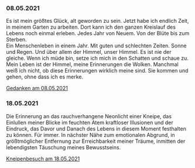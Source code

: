 ### 08.05.2021
Es ist mein größtes Glück,
alt geworden zu sein.
Jetzt habe ich endlich Zeit, 
in meinem Garten zu arbeiten.
Dort kann ich den ganzen Kreislauf des Lebens noch einmal erleben.
Jedes Jahr von Neuem. 
Von der Blüte bis zum Sterben.  
Ein Menschenleben in einem Jahr.
Mit guten und schlechten Zeiten. 
Sonne und Regen. 
Und über allem der Himmel, unser Himmel. 
Es ist nie der gleiche. 
Wenn ich müde bin, 
setze ich mich in den Schatten und schaue zu. 
Mein Leben ist der Himmel, 
meine Erinnerungen die Wolken. 
Manchmal weiß ich nicht, 
ob diese Erinnerungen wirklich meine sind.
Sie kommen und gehen, 
ohne dass ich es merke. 

[Gedanken am 08.05.2021](Tagebuch.md#08052021)

### 18.05.2021
Die Erinnerung an das rauchverhangene Neonlicht einer Kneipe,
das Einlullen meiner Blicke im feuchten Atem kraftloser Illusionen und der Eindruck,
das Davor und Danach des Lebens in diesem Moment festhalten zu können.
Für immer. In nächster Nähe zum emotionalen Abgrund,
in größtmöglicher Entfernung zur Erreichbarkeit meiner Träume,
inmitten der lebendigsten Täuschung meines Bewusstseins.

[Kneipenbesuch am 18.05.2021](Tagebuch.md#18052021)
